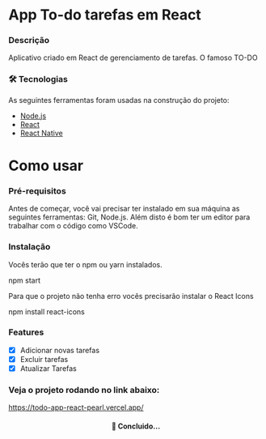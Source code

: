 # App To-do tarefas em React

### Descrição

Aplicativo criado em React de gerenciamento de tarefas. O famoso TO-DO 

### 🛠 Tecnologias

As seguintes ferramentas foram usadas na construção do projeto:

- [Node.js](https://nodejs.org/en/)
- [React](https://pt-br.reactjs.org/)
- [React Native](https://reactnative.dev/)


# Como usar
### Pré-requisitos

Antes de começar, você vai precisar ter instalado em sua máquina as seguintes ferramentas:
Git, Node.js.
Além disto é bom ter um editor para trabalhar com o código como VSCode.

### Instalação
Vocês terão que ter o npm ou yarn instalados.

npm start

Para que o projeto não tenha erro vocês precisarão instalar o React Icons

npm install react-icons

### Features

- [x] Adicionar novas tarefas
- [x] Excluir tarefas
- [x] Atualizar Tarefas

### Veja o projeto rodando no link abaixo:

https://todo-app-react-pearl.vercel.app/

<h4 align="center">
  🚀 Concluido... 
</h4>
